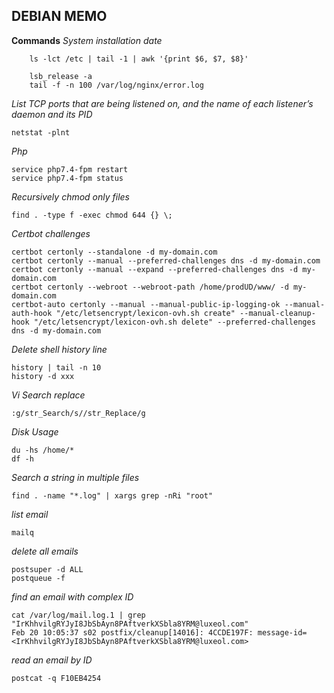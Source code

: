 ## DEBIAN MEMO
**Commands**
*System installation date*

        ls -lct /etc | tail -1 | awk '{print $6, $7, $8}'

        lsb_release -a
        tail -f -n 100 /var/log/nginx/error.log
	
*List TCP ports that are being listened on, and the name of each listener’s daemon and its PID*

	netstat -plnt
	
*Php*

	service php7.4-fpm restart
	service php7.4-fpm status

*Recursively chmod only files*

	find . -type f -exec chmod 644 {} \;

*Certbot challenges*

	certbot certonly --standalone -d my-domain.com
	certbot certonly --manual --preferred-challenges dns -d my-domain.com
	certbot certonly --manual --expand --preferred-challenges dns -d my-domain.com
	certbot certonly --webroot --webroot-path /home/prodUD/www/ -d my-domain.com
	certbot-auto certonly --manual --manual-public-ip-logging-ok --manual-auth-hook "/etc/letsencrypt/lexicon-ovh.sh create" --manual-cleanup-hook "/etc/letsencrypt/lexicon-ovh.sh delete" --preferred-challenges dns -d my-domain.com

*Delete shell history line*

	history | tail -n 10
	history -d xxx

*Vi Search replace*

	:g/str_Search/s//str_Replace/g

*Disk Usage*

	du -hs /home/*
	df -h

*Search a string in multiple files*

	find . -name "*.log" | xargs grep -nRi "root"

*list email*

	mailq

*delete all emails*

	postsuper -d ALL
	postqueue -f
	
*find an email with complex ID*

	cat /var/log/mail.log.1 | grep "IrKhhvilgRYJyI8JbSbAyn8PAftverkXSbla8YRM@luxeol.com"
	Feb 20 10:05:37 s02 postfix/cleanup[14016]: 4CCDE197F: message-id=<IrKhhvilgRYJyI8JbSbAyn8PAftverkXSbla8YRM@luxeol.com>
	
*read an email by ID*

	postcat -q F10EB4254

